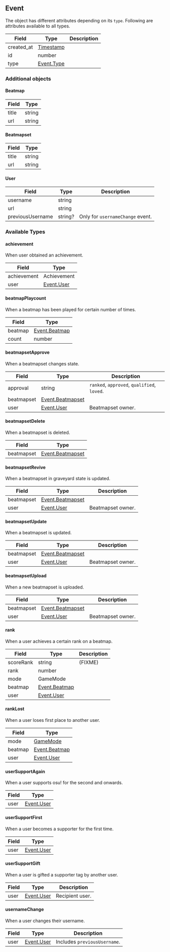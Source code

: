 ## Event

The object has different attributes depending on its `type`. Following are attributes available to all types.

Field      | Type                      | Description
-----------|---------------------------|------------
created_at | [Timestamp](#timestamp)   | |
id         | number                    | |
type       | [Event.Type](#event-type) | |

### Additional objects

<div id="event-beatmap" data-unique="event-beatmap"></div>

#### Beatmap

Field | Type
------|-------
title | string
url   | string

<div id="event-beatmapset" data-unique="event-beatmapset"></div>

#### Beatmapset

Field | Type
------|-------
title | string
url   | string

<div id="event-user" data-unique="event-user"></div>

#### User

Field            | Type    | Description
-----------------|---------|---------------------------------
username         | string  | |
url              | string  | |
previousUsername | string? | Only for `usernameChange` event.

<div id="event-type" data-unique="event-type"></div>

### Available Types

#### achievement

When user obtained an achievement.

Field       | Type
------------|------------
achievement | Achievement
user        | [Event.User](#event-user)

#### beatmapPlaycount

When a beatmap has been played for certain number of times.

Field       | Type
------------|------------
beatmap     | [Event.Beatmap](#event-beatmap)
count       | number

#### beatmapsetApprove

When a beatmapset changes state.

Field      | Type                                  | Description
-----------|---------------------------------------|--------------------------------------------
approval   | string                                | `ranked`, `approved`, `qualified`, `loved`.
beatmapset | [Event.Beatmapset](#event-beatmapset) | |
user       | [Event.User](#event-user)             | Beatmapset owner.

#### beatmapsetDelete

When a beatmapset is deleted.

Field      | Type
-----------|--------------------------------------
beatmapset | [Event.Beatmapset](#event-beatmapset)

#### beatmapsetRevive

When a beatmapset in graveyard state is updated.

Field      | Type                                  | Description
-----------|---------------------------------------|------------------
beatmapset | [Event.Beatmapset](#event-beatmapset) | |
user       | [Event.User](#event-user)             | Beatmapset owner.

#### beatmapsetUpdate

When a beatmapset is updated.

Field      | Type                                  | Description
-----------|---------------------------------------|------------------
beatmapset | [Event.Beatmapset](#event-beatmapset) | |
user       | [Event.User](#event-user)             | Beatmapset owner.

#### beatmapsetUpload

When a new beatmapset is uploaded.

Field      | Type                                  | Description
-----------|---------------------------------------|------------------
beatmapset | [Event.Beatmapset](#event-beatmapset) | |
user       | [Event.User](#event-user)             | Beatmapset owner.

#### rank

When a user achieves a certain rank on a beatmap.

Field     | Type                            | Description
----------|---------------------------------|--------------------------------------------
scoreRank | string                          | (FIXME)
rank      | number                          | |
mode      | GameMode                        | |
beatmap   | [Event.Beatmap](#event-beatmap) | |
user      | [Event.User](#event-user)       | |

#### rankLost

When a user loses first place to another user.

Field     | Type
----------|-------------
mode      | [GameMode](#gamemode)
beatmap   | [Event.Beatmap](#event-beatmap)
user      | [Event.User](#event-user)

#### userSupportAgain

When a user supports osu! for the second and onwards.

Field     | Type
----------|----------
user      | [Event.User](#event-user)

#### userSupportFirst

When a user becomes a supporter for the first time.

Field     | Type
----------|----------
user      | [Event.User](#event-user)

#### userSupportGift

When a user is gifted a supporter tag by another user.

Field | Type                      | Description
------|---------------------------|----------------
user  | [Event.User](#event-user) | Recipient user.

#### usernameChange

When a user changes their username.

Field     | Type                      | Description
----------|---------------------------|-----------------------------
user      | [Event.User](#event-user) | Includes `previousUsername`.
